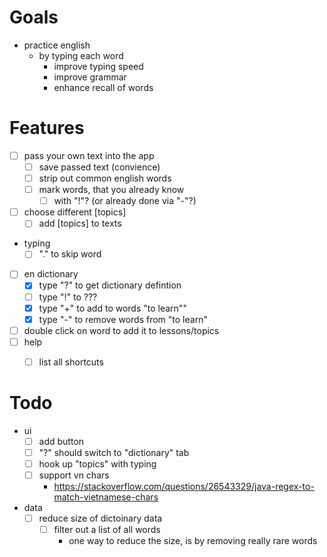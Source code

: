 
# Goals
- practice english
    - by typing each word
        - improve typing speed
        - improve grammar
        - enhance recall of words

# Features
- [ ] pass your own text into the app
    - [ ] save passed text (convience)
    - [ ] strip out common english words
    - [ ] mark words, that you already know
        - [ ] with "!"? (or already done via "-"?)
- [ ] choose different [topics]
    - [ ] add [topics] to texts
- typing
    - [ ] "." to skip word
- [ ] en dictionary
    - [x] type "?" to get dictionary defintion
    - [ ] type "!" to ???
    - [x] type "+" to add to words "to learn""
    - [x] type "-" to remove words from "to learn"
- [ ] double click on word to add it to lessons/topics
- [ ] help
    - [ ] list all shortcuts


# Todo
- ui
    - [ ] add button
    - [ ] "?" should switch to "dictionary" tab
    - [ ]  hook up "topics" with typing
    - [ ]  support vn chars
        - https://stackoverflow.com/questions/26543329/java-regex-to-match-vietnamese-chars


- data
    - [ ] reduce size of dictoinary data
        - [ ] filter out a list of all words
            - one way to reduce the size, is by removing really rare words
